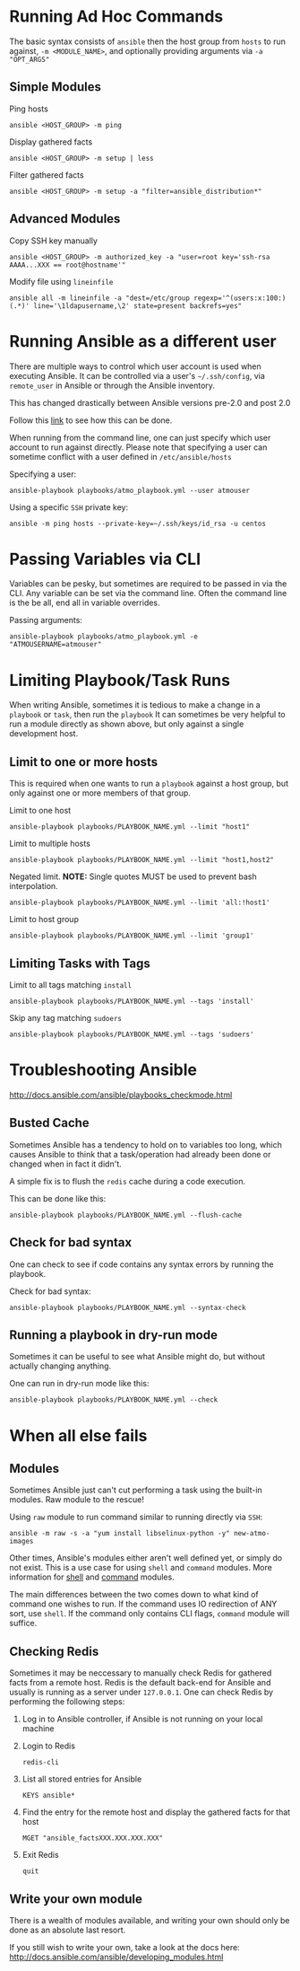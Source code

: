 # Running Ad Hoc Commands

The basic syntax consists of `ansible` then the host group from `hosts` to run against, `-m <MODULE_NAME>`, and optionally providing arguments via `-a "OPT_ARGS"`

## Simple Modules

Ping hosts
  
```
ansible <HOST_GROUP> -m ping
```

Display gathered facts
  
```
ansible <HOST_GROUP> -m setup | less
```

Filter gathered facts
  
```
ansible <HOST_GROUP> -m setup -a "filter=ansible_distribution*"
```

## Advanced Modules
  
Copy SSH key manually

```
ansible <HOST_GROUP> -m authorized_key -a "user=root key='ssh-rsa AAAA...XXX == root@hostname'"
```
	
Modify file using `lineinfile`

```
ansible all -m lineinfile -a "dest=/etc/group regexp='^(users:x:100:)(.*)' line='\1ldapusername,\2' state=present backrefs=yes"
```

# Running Ansible as a different user

There are multiple ways to control which user account is used when executing Ansible.  It can be controlled via a user's `~/.ssh/config`, via `remote_user` in Ansible or through the Ansible inventory.

This has changed drastically between Ansible versions pre-2.0 and post 2.0

Follow this [link](http://docs.ansible.com/ansible/become.html#for-those-from-pre-1-9-sudo-and-su-still-work) to see how this can be done.

When running from the command line, one can just specify which user account to run against directly.  Please note that specifying a user can sometime conflict with a user defined in `/etc/ansible/hosts`

Specifying a user:

```
ansible-playbook playbooks/atmo_playbook.yml --user atmouser
```

Using a specific `SSH` private key:

```
ansible -m ping hosts --private-key=~/.ssh/keys/id_rsa -u centos
```

# Passing Variables via CLI

Variables can be pesky, but sometimes are required to be passed in via the CLI.  Any variable can be set via the command line.  Often the command line is the be all, end all in variable overrides.

Passing arguments:

```
ansible-playbook playbooks/atmo_playbook.yml -e "ATMOUSERNAME=atmouser"
```

# Limiting Playbook/Task Runs

When writing Ansible, sometimes it is tedious to make a change in a `playbook` or `task`, then run the `playbook`  It can sometimes be very helpful to run a module directly as shown above, but only against a single development host.

## Limit to one or more hosts
This is required when one wants to run a `playbook` against a host group, but only against one or more members of that group.

Limit to one host

```
ansible-playbook playbooks/PLAYBOOK_NAME.yml --limit "host1"
```
	
Limit to multiple hosts

```
ansible-playbook playbooks/PLAYBOOK_NAME.yml --limit "host1,host2"
```

Negated limit. **NOTE:** Single quotes MUST be used to prevent bash interpolation.

```
ansible-playbook playbooks/PLAYBOOK_NAME.yml --limit 'all:!host1'
```

Limit to host group

```
ansible-playbook playbooks/PLAYBOOK_NAME.yml --limit 'group1'
```

## Limiting Tasks with Tags

Limit to all tags matching `install`

```
ansible-playbook playbooks/PLAYBOOK_NAME.yml --tags 'install'
```

Skip any tag matching `sudoers`

```
ansible-playbook playbooks/PLAYBOOK_NAME.yml --tags 'sudoers'
```

# Troubleshooting Ansible

<http://docs.ansible.com/ansible/playbooks_checkmode.html>

## Busted Cache
Sometimes Ansible has a tendency to hold on to variables too long, which causes Ansible to think that a task/operation had already been done or changed when in fact it didn't.

A simple fix is to flush the `redis` cache during a code execution.

This can be done like this:

```
ansible-playbook playbooks/PLAYBOOK_NAME.yml --flush-cache
```

## Check for bad syntax

One can check to see if code contains any syntax errors by running the playbook.

Check for bad syntax:

```
ansible-playbook playbooks/PLAYBOOK_NAME.yml --syntax-check
```

## Running a playbook in dry-run mode

Sometimes it can be useful to see what Ansible might do, but without actually changing anything.  

One can run in dry-run mode like this:

```
ansible-playbook playbooks/PLAYBOOK_NAME.yml --check
```

# When all else fails

## Modules
Sometimes Ansible just can't cut performing a task using the built-in modules.  Raw module to the rescue!

Using `raw` module to run command similar to running directly via `SSH`:

```
ansible -m raw -s -a "yum install libselinux-python -y" new-atmo-images
```

Other times, Ansible's modules either aren't well defined yet, or simply do not exist.  This is a use case for using `shell` and `command` modules.  More information for [shell](http://docs.ansible.com/ansible/shell_module.html) and [command](http://docs.ansible.com/ansible/command_module.html) modules.

The main differences between the two comes down to what kind of command one wishes to run.  If the command uses IO redirection of ANY sort, use `shell`.  If the command only contains CLI flags, `command` module will suffice.

## Checking Redis
Sometimes it may be neccessary to manually check Redis for gathered facts from a remote host.  Redis is the default back-end for Ansible and usually is running as a server under `127.0.0.1`.  One can check Redis by performing the following steps:

1. Log in to Ansible controller, if Ansible is not running on your local machine
1. Login to Redis
	
	```
	redis-cli
	```
	
1. List all stored entries for Ansible

	```
	KEYS ansible*
	```	

1. Find the entry for the remote host and display the gathered facts for that host

	```
	MGET "ansible_factsXXX.XXX.XXX.XXX"
	```

1. Exit Redis

	```
	quit
	```

## Write your own module
There is a wealth of modules available, and writing your own should only be done as an absolute last resort.

If you still wish to write your own, take a look at the docs here: <http://docs.ansible.com/ansible/developing_modules.html>
